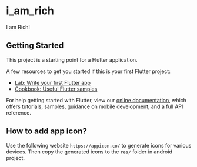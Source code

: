 # i_am_rich

I am Rich!

## Getting Started

This project is a starting point for a Flutter application.

A few resources to get you started if this is your first Flutter project:

- [Lab: Write your first Flutter app](https://flutter.dev/docs/get-started/codelab)
- [Cookbook: Useful Flutter samples](https://flutter.dev/docs/cookbook)

For help getting started with Flutter, view our
[online documentation](https://flutter.dev/docs), which offers tutorials,
samples, guidance on mobile development, and a full API reference.

## How to add app icon?
Use the following website `https://appicon.co/` to generate icons for various devices. Then copy 
the generated icons to the `res/` folder in android project.
